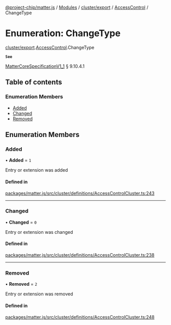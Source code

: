 [@project-chip/matter.js](../README.md) / [Modules](../modules.md) / [cluster/export](../modules/cluster_export.md) / [AccessControl](../modules/cluster_export.AccessControl.md) / ChangeType

# Enumeration: ChangeType

[cluster/export](../modules/cluster_export.md).[AccessControl](../modules/cluster_export.AccessControl.md).ChangeType

**`See`**

[MatterCoreSpecificationV1_1](../interfaces/spec_export.MatterCoreSpecificationV1_1.md) § 9.10.4.1

## Table of contents

### Enumeration Members

- [Added](cluster_export.AccessControl.ChangeType.md#added)
- [Changed](cluster_export.AccessControl.ChangeType.md#changed)
- [Removed](cluster_export.AccessControl.ChangeType.md#removed)

## Enumeration Members

### Added

• **Added** = ``1``

Entry or extension was added

#### Defined in

[packages/matter.js/src/cluster/definitions/AccessControlCluster.ts:243](https://github.com/project-chip/matter.js/blob/ac2c2688/packages/matter.js/src/cluster/definitions/AccessControlCluster.ts#L243)

___

### Changed

• **Changed** = ``0``

Entry or extension was changed

#### Defined in

[packages/matter.js/src/cluster/definitions/AccessControlCluster.ts:238](https://github.com/project-chip/matter.js/blob/ac2c2688/packages/matter.js/src/cluster/definitions/AccessControlCluster.ts#L238)

___

### Removed

• **Removed** = ``2``

Entry or extension was removed

#### Defined in

[packages/matter.js/src/cluster/definitions/AccessControlCluster.ts:248](https://github.com/project-chip/matter.js/blob/ac2c2688/packages/matter.js/src/cluster/definitions/AccessControlCluster.ts#L248)
